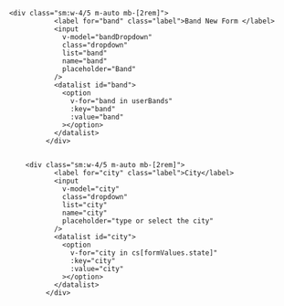      <div class="sm:w-4/5 m-auto mb-[2rem]">
                <label for="band" class="label">Band New Form </label>
                <input
                  v-model="bandDropdown"
                  class="dropdown"
                  list="band"
                  name="band"
                  placeholder="Band"
                />
                <datalist id="band">
                  <option
                    v-for="band in userBands"
                    :key="band"
                    :value="band"
                  ></option>
                </datalist>
              </div>


         <div class="sm:w-4/5 m-auto mb-[2rem]">
                <label for="city" class="label">City</label>
                <input
                  v-model="city"
                  class="dropdown"
                  list="city"
                  name="city"
                  placeholder="type or select the city"
                />
                <datalist id="city">
                  <option
                    v-for="city in cs[formValues.state]"
                    :key="city"
                    :value="city"
                  ></option>
                </datalist>
              </div>
